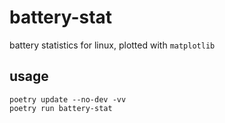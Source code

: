 # battery-stat
battery statistics for linux, plotted with `matplotlib`

## usage

```
poetry update --no-dev -vv
poetry run battery-stat
```
